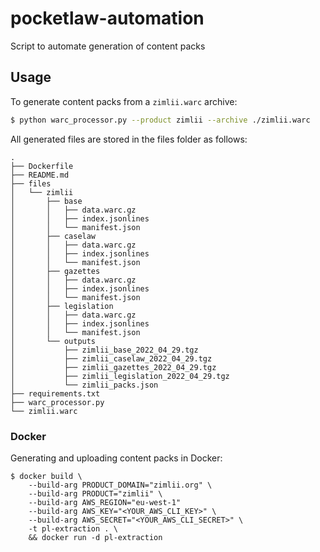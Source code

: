 # pocketlaw-automation

Script to automate generation of content packs

## Usage

To generate content packs from a `zimlii.warc` archive:

```bash
$ python warc_processor.py --product zimlii --archive ./zimlii.warc
```

All generated files are stored in the files folder as follows:

```
.
├── Dockerfile
├── README.md
├── files
│   └── zimlii
│       ├── base
│       │   ├── data.warc.gz
│       │   ├── index.jsonlines
│       │   └── manifest.json
│       ├── caselaw
│       │   ├── data.warc.gz
│       │   ├── index.jsonlines
│       │   └── manifest.json
│       ├── gazettes
│       │   ├── data.warc.gz
│       │   ├── index.jsonlines
│       │   └── manifest.json
│       ├── legislation
│       │   ├── data.warc.gz
│       │   ├── index.jsonlines
│       │   └── manifest.json
│       └── outputs
│           ├── zimlii_base_2022_04_29.tgz
│           ├── zimlii_caselaw_2022_04_29.tgz
│           ├── zimlii_gazettes_2022_04_29.tgz
│           ├── zimlii_legislation_2022_04_29.tgz
│           └── zimlii_packs.json
├── requirements.txt
├── warc_processor.py
└── zimlii.warc
```

### Docker

Generating and uploading content packs in Docker:
```
$ docker build \ 
    --build-arg PRODUCT_DOMAIN="zimlii.org" \
    --build-arg PRODUCT="zimlii" \
    --build-arg AWS_REGION="eu-west-1"
    --build-arg AWS_KEY="<YOUR_AWS_CLI_KEY>" \
    --build-arg AWS_SECRET="<YOUR_AWS_CLI_SECRET>" \
    -t pl-extraction . \
    && docker run -d pl-extraction
```

